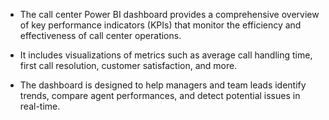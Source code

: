 - The call center Power BI dashboard provides a comprehensive overview of key performance indicators (KPIs) that monitor the efficiency and effectiveness of call center operations.

- It includes visualizations of metrics such as average call handling time, first call resolution, customer satisfaction, and more.

- The dashboard is designed to help managers and team leads identify trends, compare agent performances, and detect potential issues in real-time.

